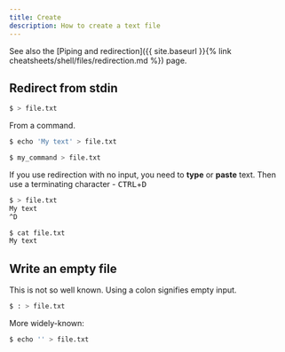 ```yaml
---
title: Create
description: How to create a text file
---
```


See also the [Piping and redirection]({{ site.baseurl }}{% link cheatsheets/shell/files/redirection.md %}) page.


## Redirect from stdin

```sh
$ > file.txt
```

From a command.

```sh
$ echo 'My text' > file.txt

$ my_command > file.txt
```

If you use redirection with no input, you need to **type** or **paste** text. Then use a terminating character - <kbd>CTRL</kbd>+<kbd>D</kbd>

```sh
$ > file.txt
My text
^D
```

```sh
$ cat file.txt
My text
```


## Write an empty file

This is not so well known. Using a colon signifies empty input.

```sh
$ : > file.txt
```

More widely-known:

```sh
$ echo '' > file.txt
```
